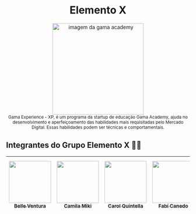 <h1 align="center"> Elemento X</h1>

<p align="center">
  <img align="center" src="img/elemento" alt="imagem da gama academy" width=250 > <br> <sub> Gama Experience - XP, é um programa da startup de educação Gama Academy, ajuda no desenvolvimento e aperfeiçoamento das habilidades mais requisitadas pelo Mercado Digital. Essas habilidades podem ser técnicas e comportamentais. </sub>
</p>

## Integrantes do Grupo Elemento X :facepunch::green_heart:

[<img src="https://media-exp1.licdn.com/dms/image/C4D03AQE3BVBLHjfwjA/profile-displayphoto-shrink_200_200/0?e=1599091200&v=beta&t=9PcoiIxUMY2EaB_E1ua1lw9oOt1DHu8rO_GnLom4BIM" width=115 > <br> <sub> Belle Ventura </sub>](https://www.linkedin.com/in/belle-ventura-374394175/) | [<img src="https://media-exp1.licdn.com/dms/image/C4D03AQHSin1Al_n4ng/profile-displayphoto-shrink_200_200/0?e=1599091200&v=beta&t=Pc7Jtnq8QEUhkR3Eo40y3_XZIRHyWAgOYnw9FdJlGoY" width=115 > <br> <sub> Camila Miki </sub>](https://www.linkedin.com/in/camilamikikawamura/) | [<img src="https://media-exp1.licdn.com/dms/image/C4D03AQESK1mNEaYSyA/profile-displayphoto-shrink_200_200/0?e=1599091200&v=beta&t=DPlk1_gnRsy0HaHg83MXxdd30HYZRFm6kAwoUzWaGIY" width=115 > <br> <sub> Carol Quintella </sub>](https://www.linkedin.com/in/ana-carolina-quintella-b1071388/) | [<img src="https://avatars3.githubusercontent.com/u/41839566?s=460&u=c7a25328129257bf9e790fe4bd94346091f1eebe&v=4" width=115 > <br> <sub> Fabí Canedo </sub>](https://www.linkedin.com/in/fabicanedo/) | [<img src="https://media-exp1.licdn.com/dms/image/C5103AQEJw9c6-SIIMA/profile-displayphoto-shrink_200_200/0?e=1599091200&v=beta&t=l46ccL1jNE5FY4i9M7pM7JGMxtVWHtnSvrlpyZaMecQ" width=115 > <br> <sub> Guilherme Costa Cayres </sub>](https://www.linkedin.com/in/guilherme-cayres-b90b925a/) |[<img src="https://media-exp1.licdn.com/dms/image/C4E03AQF72LmcHIUpyg/profile-displayphoto-shrink_200_200/0?e=1599091200&v=beta&t=oWPd2T5C8vE0TNgIr-P6WuqyRGdrmWQ2MHGb__Ihrng" width=115 > <br> <sub> Johnny Jefferson </sub>](https://www.linkedin.com/in/johnny-jefferson-817bb6124/) | [<img src="https://media-exp1.licdn.com/dms/image/C4D03AQETCEDtCKtF9Q/profile-displayphoto-shrink_200_200/0?e=1599091200&v=beta&t=y2B7vRa_hOVmgFfy7BP3-D-IXk2RF0vbNt1tCgiTqIg" width=115 > <br> <sub> Martonio Mendes </sub>](https://www.linkedin.com/in/martoniomendes/) | [<img src="https://media-exp1.licdn.com/dms/image/C4D03AQFIVUGtKOJC1g/profile-displayphoto-shrink_200_200/0?e=1599091200&v=beta&t=zQreOaYfO-XVyEj5-82vKBZ58DvMvk3i_9ZHxdvTnqI" width=115 > <br> <sub> Matheus Assis Baeta </sub>](https://www.linkedin.com/in/mhbaeta/) |[<img src="" width=115 > <br> <sub> Vanessa Gerbelli </sub>](https://www.linkedin.com/in/vanessa-gerbelli/) |
| :---: | :---: | :---: | :---: | :---: | :---: | :---: | :---: | :---: 
